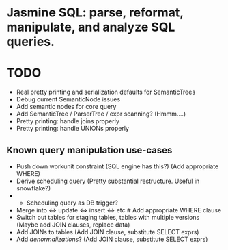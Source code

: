 # Jasmine SQL: parse, reformat, manipulate, and analyze SQL queries.


# TODO
- Real pretty printing and serialization defaults for SemanticTrees
- Debug current SemanticNode issues
- Add semantic nodes for core query
- Add SemanticTree / ParserTree / expr scanning? (Hmmm....)
- Pretty printing: handle joins properly
- Pretty printing: handle UNIONs properly


## Known query manipulation use-cases
- Push down workunit constraint (SQL engine has this?) (Add appropriate WHERE)
- Derive scheduling query  (Pretty substantial restructure. Useful in snowflake?)
- - Scheduling query as DB trigger?
- Merge into <=> update <=> insert <=> etc  #  Add appropriate WHERE clause
- Switch out tables for staging tables, tables with multiple versions (Maybe add JOIN clauses, replace data)
- Add JOINs to tables (Add JOIN clause, substitute SELECT exprs)
- Add _denormalizations_?  (Add JOIN clause, substitute SELECT exprs)
